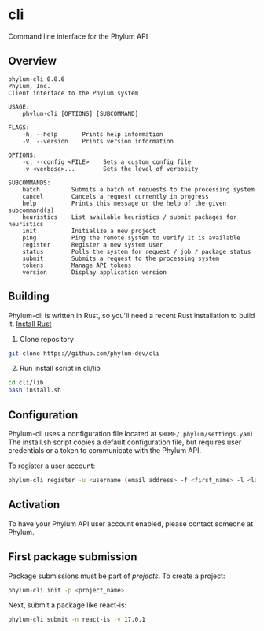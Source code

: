 # cli
Command line interface for the Phylum API

## Overview
```
phylum-cli 0.0.6
Phylum, Inc.
Client interface to the Phylum system

USAGE:
    phylum-cli [OPTIONS] [SUBCOMMAND]

FLAGS:
    -h, --help       Prints help information
    -V, --version    Prints version information

OPTIONS:
    -c, --config <FILE>    Sets a custom config file
    -v <verbose>...        Sets the level of verbosity

SUBCOMMANDS:
    batch         Submits a batch of requests to the processing system
    cancel        Cancels a request currently in progress
    help          Prints this message or the help of the given subcommand(s)
    heuristics    List available heuristics / submit packages for heuristics
    init          Initialize a new project
    ping          Ping the remote system to verify it is available
    register      Register a new system user
    status        Polls the system for request / job / package status
    submit        Submits a request to the processing system
    tokens        Manage API tokens
    version       Display application version
```

## Building
Phylum-cli is written in Rust, so you'll need a recent Rust installation to build it. [Install Rust](https://www.rust-lang.org/tools/install)
1. Clone repository
```sh
git clone https://github.com/phylum-dev/cli
```
2. Run install script in cli/lib
```sh
cd cli/lib
bash install.sh
```

## Configuration
Phylum-cli uses a configuration file located at `$HOME/.phylum/settings.yaml`
The install.sh script copies a default configuration file, but requires user credentials or a token to communicate with the Phylum API.

To register a user account:
```sh
phylum-cli register -u <username (email address> -f <first_name> -l <last_name> -p <password>
```

## Activation
To have your Phylum API user account enabled, please contact someone at Phylum.

## First package submission
Package submissions must be part of _projects_. To create a project:
```sh
phylum-cli init -p <project_name>
```
Next, submit a package like react-is:
```sh
phylum-cli submit -n react-is -v 17.0.1
```


